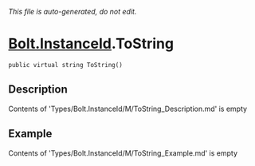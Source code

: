 *This file is auto-generated, do not edit.*

# [Bolt.InstanceId](Types/Bolt.InstanceId.md).ToString
`public virtual string ToString()`
## Description
Contents of 'Types/Bolt.InstanceId/M/ToString_Description.md' is empty
## Example
Contents of 'Types/Bolt.InstanceId/M/ToString_Example.md' is empty
